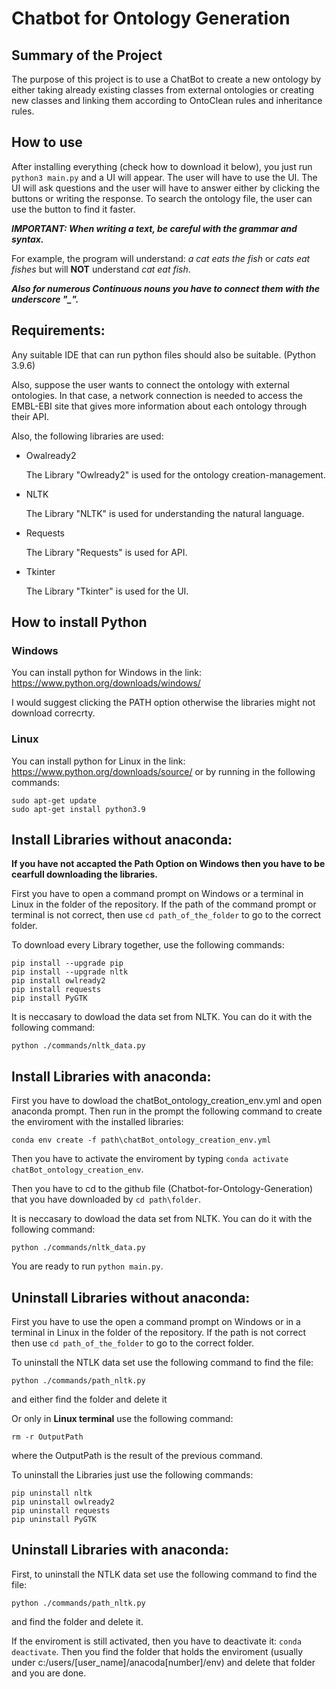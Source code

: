 # Chatbot for Ontology Generation

## Summary of the Project
The purpose of this project is to use a ChatBot to create a new ontology by either taking already existing classes from external ontologies or creating new classes and linking them according to OntoClean rules and inheritance rules.

## How to use
After installing everything (check how to download it below), you just run `python3 main.py` and a UI will appear. The user will have to use the UI. The UI will ask questions and the user will have to answer either by clicking the buttons or writing the response. To search the ontology file, the user can use the button to find it faster.

***IMPORTANT: When writing a text, be careful with the grammar and syntax.***

For example, the program will understand: *a cat eats the fish* or *cats eat fishes* but will **NOT** understand *cat eat fish*.

***Also for numerous Continuous nouns you have to connect them with the underscore "_".***

## Requirements: 
Any suitable IDE that can run python files should also be suitable. (Python 3.9.6)

Also, suppose the user wants to connect the ontology with external ontologies. In that case, a network connection is needed to access the EMBL-EBI site that gives more information about each ontology through their API.

Also, the following libraries are used:
- Owalready2

  The Library "Owlready2" is used for the ontology creation-management.

- NLTK 

  The Library "NLTK" is used for understanding the natural language.

- Requests

  The Library "Requests" is used for API. 

- Tkinter

  The Library "Tkinter" is used for the UI.

## How to install Python
### Windows
You can install python for Windows in the link: https://www.python.org/downloads/windows/ 

I would suggest clicking the PATH option otherwise the libraries might not download correcrty.

### Linux
You can install python for Linux in the link: https://www.python.org/downloads/source/
or by running in the following commands:
```
sudo apt-get update
sudo apt-get install python3.9
```

## Install Libraries without anaconda:
**If you have not accapted the Path Option on Windows then you have to be cearfull downloading the libraries.**

First you have to  open a command prompt on Windows or a terminal in Linux in the folder of the repository.
If the path of the command prompt or terminal is not correct, then use `cd path_of_the_folder` to go to the correct folder.

To download every Library together, use the following commands:

```
pip install --upgrade pip
pip install --upgrade nltk
pip install owlready2
pip install requests
pip install PyGTK
```

It is neccasary to dowload the data set from NLTK. You can do it with the following command:
```
python ./commands/nltk_data.py
```

## Install Libraries with anaconda:
First you have to dowload the chatBot_ontology_creation_env.yml and open anaconda prompt. 
Then run in the prompt the following command to create the enviroment with the installed libraries:
```
conda env create -f path\chatBot_ontology_creation_env.yml
```

Then you have to activate the enviroment by typing `conda activate chatBot_ontology_creation_env`.

Then you have to cd to the github file (Chatbot-for-Ontology-Generation) that you have downloaded by `cd path\folder`.

It is neccasary to dowload the data set from NLTK. You can do it with the following command:
```
python ./commands/nltk_data.py
```

You are ready to run `python main.py`.

## Uninstall Libraries without anaconda:
First you have to use the open a command prompt on Windows or in a terminal in Linux in the folder of the repository.
If the path is not correct then use `cd path_of_the_folder` to go to the correct folder.

To uninstall the NTLK data set use the following command to find the file: 
```
python ./commands/path_nltk.py
``` 
and either find the folder and delete it 

Or only in **Linux terminal** use the following command:
```
rm -r OutputPath
``` 
where the OutputPath is the result of the previous command.

To uninstall the Libraries just use the following commands:
```
pip uninstall nltk
pip uninstall owlready2
pip uninstall requests
pip uninstall PyGTK
```

## Uninstall Libraries with anaconda:

First, to uninstall the NTLK data set use the following command to find the file: 
```
python ./commands/path_nltk.py
``` 
and find the folder and delete it. 

If the enviroment is still activated, then you have to deactivate it: `conda deactivate`.
Then you find the folder that holds the enviroment (usually under c:/users/[user_name]/anacoda[number]/env) and delete that folder and you are done.

